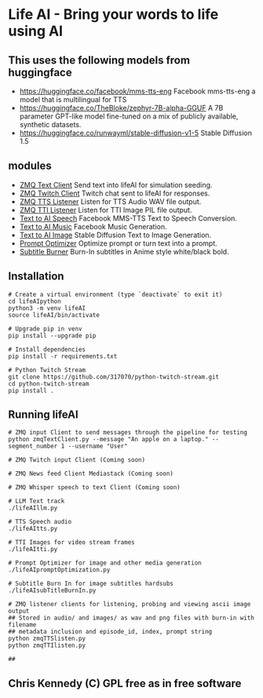 # Life AI - Bring your words to life using AI

## This uses the following models from huggingface

- <https://huggingface.co/facebook/mms-tts-eng> Facebook mms-tts-eng a model that is multilingual for TTS
- <https://huggingface.co/TheBloke/zephyr-7B-alpha-GGUF> A 7B parameter GPT-like model fine-tuned on a mix of publicly available, synthetic datasets.
- <https://huggingface.co/runwayml/stable-diffusion-v1-5> Stable Diffusion 1.5

## modules

- [ZMQ Text Client](zmqTextClient.py) Send text into lifeAI for simulation seeding.
- [ZMQ Twitch Client](zmqTwitchClient.py) Twitch chat sent to lifeAI for responses.
- [ZMQ TTS Listener](zmqTTSlisten.py) Listen for TTS Audio WAV file output.
- [ZMQ TTI Listener](zmqTTIlisten.py) Listen for TTI Image PIL file output.
- [Text to AI Speech](lifeAItts.py)   Facebook MMS-TTS Text to Speech Conversion.
- [Text to AI Music](lifeAIttm.py)    Facebook Music Generation.
- [Text to AI Image](lifeAItti.py)    Stable Diffusion Text to Image Generation.
- [Prompt Optimizer](lifeAIpromptOptimizer.py) Optimize prompt or turn text into a prompt.
- [Subtitle Burner](lifeAIsubTitleBurnIn.py) Burn-In subtitles in Anime style white/black bold.

## Installation

```text
# Create a virtual environment (type `deactivate` to exit it)
cd lifeAIpython
python3 -m venv lifeAI
source lifeAI/bin/activate

# Upgrade pip in venv
pip install --upgrade pip

# Install dependencies
pip install -r requirements.txt

# Python Twitch Stream
git clone https://github.com/317070/python-twitch-stream.git
cd python-twitch-stream
pip install .

```

## Running lifeAI

```text
# ZMQ input Client to send messages through the pipeline for testing
python zmqTextClient.py --message "An apple on a laptop." --segment_number 1 --username "User"

# ZMQ Twitch input Client (Coming soon)

# ZMQ News feed Client Mediastack (Coming soon)

# ZMQ Whisper speech to text Client (Coming soon)

# LLM Text track
./lifeAIllm.py

# TTS Speech audio
./lifeAItts.py

# TTI Images for video stream frames
./lifeAItti.py

# Prompt Optimizer for image and other media generation
./lifeAIpromptOptimization.py

# Subtitle Burn In for image subtitles hardsubs
./lifeAIsubTitleBurnIn.py

# ZMQ listener clients for listening, probing and viewing ascii image output
## Stored in audio/ and images/ as wav and png files with burn-in with filename
## metadata inclusion and episode_id, index, prompt string
python zmqTTSlisten.py
python zmqTTIlisten.py

##
```

## Chris Kennedy (C) GPL free as in free software
